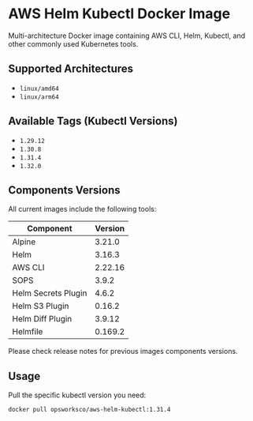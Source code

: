 # AWS Helm Kubectl Docker Image

Multi-architecture Docker image containing AWS CLI, Helm, Kubectl, and other commonly used Kubernetes tools.

## Supported Architectures

- `linux/amd64`
- `linux/arm64`

## Available Tags (Kubectl Versions)

- `1.29.12`
- `1.30.8`
- `1.31.4`
- `1.32.0`

## Components Versions

All current images include the following tools:

| Component | Version |
|-----------|---------|
| Alpine | 3.21.0 |
| Helm | 3.16.3 |
| AWS CLI | 2.22.16 |
| SOPS | 3.9.2 |
| Helm Secrets Plugin | 4.6.2 |
| Helm S3 Plugin | 0.16.2 |
| Helm Diff Plugin | 3.9.12 |
| Helmfile | 0.169.2 |

Please check release notes for previous images components versions.

## Usage

Pull the specific kubectl version you need:
```bash
docker pull opsworksco/aws-helm-kubectl:1.31.4
